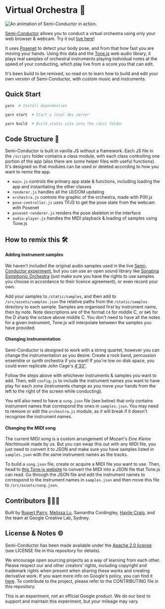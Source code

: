 # Virtual Orchestra 🎻

![An animation of Semi-Conductor in action.](semi-conductor.gif)

[Semi-Conductor](https://semiconductor.withgoogle.com) allows you to conduct a virtual orchestra using only your web browser & webcam. Try it out [live here](https://semiconductor.withgoogle.com)!

It uses [Posenet](https://github.com/tensorflow/tfjs-models/tree/master/posenet) to detect your body pose, and from that how fast you are moving your hands. Using this data and the [Tone.js](https://github.com/Tonejs/Tone.js/) web audio library, it plays real samples of orchestral instruments playing individual notes at the speed of your conducting, which play live from a score you that can edit.

It's been build to be remixed, so read on to learn how to build and edit your own version of Semi-Conductor, with custom music and instruments.

## Quick Start

```sh
yarn  # Install dependencies
```
```sh
yarn start  # Start a local dev server
```
```sh
yarn build  # Build static site into the /dist folder
```

## Code Structure 👾

Semi-Conductor is built in vanilla JS without a framework. Each JS file in the `/scripts` folder contains a class module, with each class controlling one portion of the app (also there are some helper files with useful functions). It's designed so that modules can be used or deleted according to how you want to remix the app.

- `main.js` controls the primary app state & functions, including loading the app and instantiating the other classes
- `renderer.js` handles all the UI/DOM updating
- `orchestra.js` controls the graphic of the orchestra, made with PIXI.js
- `pose-controller.js` uses TFJS to get the pose state from the webcam with Posenet
- `posenet-renderer.js` renders the pose skeleton in the interface
- `audio-player.js` handles the MIDI playback & loading of samples using Tone.js

## How to remix this 🛠️

#### Adding instrument samples

We haven't included the original audio samples used in the live [Semi-Conductor experiment](https://semiconductor.withgoogle.com), but you can use an open sound library like [Sonatina Symphonic Orchestra](https://github.com/peastman/sso) (just make sure you have the rights to use samples you choose in accordance to their licence agreement), or even record your own.

Add your samples to `/static/samples`, and then add to `/src/assets/samples.json` the relative paths from the `/static/samples` directory to each sample. Samples are organised first by instrument name, then by note. Note descriptions are of the format `C4` for middle C, or `D#5` for the D sharp the octave above middle C. You don't need to have all the notes for a given instrument, Tone.js will interpolate between the samples you have provided.

#### Changing instrumentation

Semi-Conductor is designed to work with a string quartet, however you can change the instrumentation as you desire. Create a rock band, percussion ensemble or synth orchestra if you want! If you're low on disk space, you could even replicate John Cage's [4'33"](https://youtu.be/Oh-o3udImy8?t=57).

Follow the steps above with whichever instruments & samples you want to add. Then, edit `config.js` to include the instrument names you want to have play for each zone (instruments change as you move your hands from the left to the right of the screen while conducting). 

You will also need to have a `song.json` file (see below) that only contains instrument names that correspond the ones in `samples.json`. You may need to remove or edit the `orchestra.js` module, as it will break if it doesn't recognise the instrument names.

#### Changing the MIDI song

The current MIDI song is a custom arrangement of Mozart's *Eine Kleine Nachtmusik* made by us. But you can swap this out with any MIDI file, you just need to convert it to JSON and make sure you have samples listed in `samples.json` with the same instrument names as the tracks.

To build a `song.json` file, create or acquire a MIDI file you want to use. Then, head to [this Tone.js website](http://tonejs.github.io/Midi/) to convert the MIDI into a JSON file that Tone.js can read. Go through the JSON file and edit the instrument names to correspond to the instrument names in `samples.json` and then move this file to `/src/assets/song.json`.

## Contributors 👩🏻‍💻

Built by [Rupert Parry](https://www.rparry.me/), [Melissa Lu](https://melissaludesigns.com/), Samantha Cordingley, [Haylie Craig](https://www.hayliecraig.com/), and the team at Google Creative Lab, Sydney.

## License & Notes ©

Semi-Conductor has been made available under the [Apache 2.0 license](https://www.apache.org/licenses/LICENSE-2.0) (see LICENSE file in this repository for details).

We encourage open sourcing projects as a way of learning from each other. Please respect our and other creators’ rights, including copyright and trademark rights when present when sharing these works and creating derivative work. If you want more info on Google's policy, you can find it [here](https://www.google.com/permissions/). To contribute to the project, please refer to the CONTRIBUTING file in this repository.

This is an experiment, not an official Google product. We do our best to support and maintain this experiment, but your mileage may vary. 
